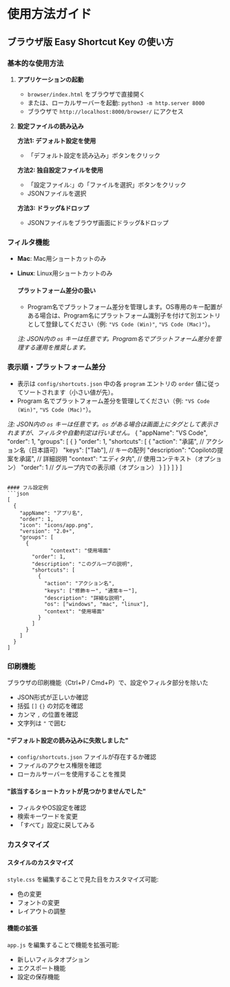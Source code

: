 # 使用方法ガイド

## ブラウザ版 Easy Shortcut Key の使い方

### 基本的な使用方法

1. **アプリケーションの起動**
   - `browser/index.html` をブラウザで直接開く
   - または、ローカルサーバーを起動: `python3 -m http.server 8000`
   - ブラウザで `http://localhost:8000/browser/` にアクセス

2. **設定ファイルの読み込み**
   
   **方法1: デフォルト設定を使用**
   - 「デフォルト設定を読み込み」ボタンをクリック
   
   **方法2: 独自設定ファイルを使用**
   - 「設定ファイル:」の「ファイルを選択」ボタンをクリック
   - JSONファイルを選択
   
   **方法3: ドラッグ&ドロップ**
   - JSONファイルをブラウザ画面にドラッグ&ドロップ

### フィルタ機能
- **Mac**: Mac用ショートカットのみ  
- **Linux**: Linux用ショートカットのみ
  #### プラットフォーム差分の扱い
  - Program名でプラットフォーム差分を管理します。OS専用のキー配置がある場合は、Program名にプラットフォーム識別子を付けて別エントリとして登録してください（例: `"VS Code (Win)"`, `"VS Code (Mac)"`）。

  *注: JSON内の `os` キーは任意です。Program名でプラットフォーム差分を管理する運用を推奨します。*

### 表示順・プラットフォーム差分
- 表示は `config/shortcuts.json` 中の各 `program` エントリの `order` 値に従ってソートされます（小さい値が先）。
- Program 名でプラットフォーム差分を管理してください（例: `"VS Code (Win)"`, `"VS Code (Mac)"`）。

*注: JSON内の `os` キーは任意です。`os` がある場合は画面上にタグとして表示されますが、フィルタや自動判定は行いません。*
  {
    "appName": "VS Code",
    "order": 1,
    "groups": [
      {
            }
        "order": 1,
        "shortcuts": [
          {
            "action": "承諾",                      // アクション名（日本語可）
            "keys": ["Tab"],                      // キーの配列
            "description": "Copilotの提案を承諾", // 詳細説明
            "context": "エディタ内",               // 使用コンテキスト（オプション）
            "order": 1                              // グループ内での表示順（オプション）
          }
        ]
      }
    ]
  }
]
```

#### フル設定例
```json
[
  {
    "appName": "アプリ名",
    "order": 1,
    "icon": "icons/app.png",
    "version": "2.0+",
    "groups": [
      {
              "context": "使用場面"
        "order": 1,
        "description": "このグループの説明",
        "shortcuts": [
          {
            "action": "アクション名",
            "keys": ["修飾キー", "通常キー"],
            "description": "詳細な説明",
            "os": ["windows", "mac", "linux"],
            "context": "使用場面"
          }
        ]
      }
    ]
  }
]
```

### 印刷機能

ブラウザの印刷機能（Ctrl+P / Cmd+P）で、設定やフィルタ部分を除いた
- JSON形式が正しいか確認
- 括弧 `[]` `{}` の対応を確認
- カンマ `,` の位置を確認
- 文字列は `"` で囲む

#### "デフォルト設定の読み込みに失敗しました"
- `config/shortcuts.json` ファイルが存在するか確認
- ファイルのアクセス権限を確認
- ローカルサーバーを使用することを推奨

#### "該当するショートカットが見つかりませんでした"
- フィルタやOS設定を確認
- 検索キーワードを変更
- 「すべて」設定に戻してみる

### カスタマイズ

#### スタイルのカスタマイズ
`style.css` を編集することで見た目をカスタマイズ可能:
- 色の変更
- フォントの変更
- レイアウトの調整

#### 機能の拡張
`app.js` を編集することで機能を拡張可能:
- 新しいフィルタオプション
- エクスポート機能
- 設定の保存機能